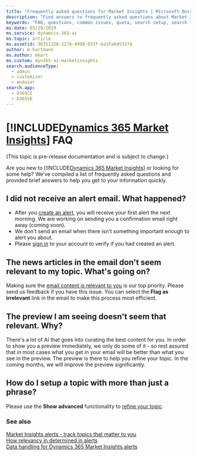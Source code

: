 ```yaml
---
title: "Frequently asked questions for Market Insights | Microsoft Docs"
description: "Find answers to frequently asked questions about Market Insights."
keywords: "FAQ, questions, common issues, quota, search setup, search topics"
ms.date: 03/29/2019
ms.service: dynamics-365-ai
ms.topic: article
ms.assetid: 30351228-2274-4998-933f-6a3fa6453274
author: m-hartmann
ms.author: mhart
ms.custom: dyn365-ai-marketinsights
search.audienceType: 
  - admin
  - customizer
  - enduser
search.app: 
  - D365CE
  - D365SE
---
```


# [!INCLUDE[Dynamics 365 Market Insights](../includes/pn-market-insights-long.md)] FAQ

(This topic is pre-release documentation and is subject to change.)

Are you new to [!INCLUDE[Dynamics 365 Market Insights](../includes/pn-market-insights-long.md)] or looking for some help? We've compiled a list of frequently asked questions and provided brief answers to help you get to your information quickly.  

## I did not receive an alert email. What happened?

- After you [create an alert](alerts-management.md#create-an-alert), you will receive your first alert the next morning. We are working on sending you a confirmation email right away (coming soon).
- We don't send an email when there isn't something important enough to alert you about. 
- Please [sign in](alerts-management.md#sign-in-to-the-app) to your account to verify if you had created an alert.

## The news articles in the email don't seem relevant to my topic. What's going on?

Making sure the [email content is relevant to you](alerts-data-science.md) is our top priority. Please send us feedback if you have this issue. You can select the **Flag as irrelevant** link in the email to make this process most efficient.

## The preview I am seeing doesn't seem that relevant. Why?

There's a lot of AI that goes into curating the best content for you. In order to show you a preview immediately, we only do some of it - so rest assured that in most cases what you get in your email will be better than what you see in the preview. The preview is there to help you refine your topic. In the coming months, we will improve the preview significantly.

## How do I setup a topic with more than just a phrase?

Please use the **Show advanced** functionality to [refine your topic](alerts-management.md#tips-on-refining-your-topic). 
  
### See also

[Market Insights alerts - track topics that matter to you](alerts-overview.md)    
[How relevancy in determined in alerts](alerts-data-science.md)    
[Data handling for Dynamics 365 Market Insights alerts](alerts-data-handling.md)
 
